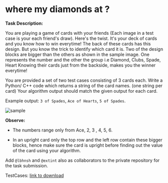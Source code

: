 <h1>where my diamonds at ?</h1>

**Task Description:**

You are playing a game of cards with your friends (Each image in a test case is your each friend's draw). Here's the twist. It's your deck of cards and you know how to win everytime!
The back of these cards has this design. But you know the trick to identify which card it is. Two of the design blocks are bigger than the others as shown in the sample image. One represents the number and the other the group i.e Diamond, Clubs, Spade, Heart
Knowing their cards just from the backside, makes you the winner everytime! 

You are provided a set of two test cases consisting of 3 cards each. 
Write a Python/ C++ code which returns a string of the card names. (one string per card) 
Your algorithm output should match the given output for each card.

Example output: ```3 of Spades```, ```Ace of Hearts```, ```5 of Spades```. 

![sample](https://media.discordapp.net/attachments/1056190091862749215/1249796356005040148/testtt.png?ex=666943cf&is=6667f24f&hm=317d42f11a7148a1d084cdeca9ddb324ae08e594b4421aa248aca8c39f4a7f3c&)

**Observe:**

- The numbers range only from Ace, 2, 3 , 4, 5, 6.

- In an upright card only the top row and the left row contain these bigger blocks, hence make sure the card is upright before finding out the value of the card using your algorithm.

Add ```@lbhnsh``` and ```@extint``` also as collaborators to the private repository for the task submission.

TestCases: [link to download](https://drive.google.com/file/d/1OUB3nNahKk7GdAJDK8QIP9fr1L65Mz9k/view?usp=sharing)
